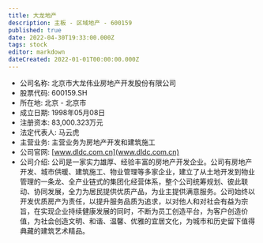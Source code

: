 ```yaml
---
title: 大龙地产
description: 主板 - 区域地产 - 600159
published: true
date: 2022-04-30T19:33:00.000Z
tags: stock
editor: markdown
dateCreated: 2022-01-01T00:00:00.000Z
---
```


- 公司名称: 北京市大龙伟业房地产开发股份有限公司
- 股票代码: 600159.SH
- 所在地: 北京 - 北京市
- 成立日期: 1998年05月08日
- 注册资本: 83,000.323万元
- 法定代表人: 马云虎
- 主营业务: 主营业务为房地产开发和建筑施工
- 公司官网: [www.dldc.com.cn](www.dldc.com.cn)
- 公司介绍: 公司是一家实力雄厚、经验丰富的房地产开发企业。公司有房地产开发、城市供暖、建筑施工、物业管理等多家企业，建立了从土地开发到物业管理的一条龙、全产业链式的集团化经营体系，整个公司统筹规划、彼此联动、协同发展，全力为居民提供优质产品，为业主提供满意服务。公司始终以开发优质房产为责任，以提升服务品质为追求，以对他人和对社会有益为宗旨，在实现企业持续健康发展的同时，不断为员工创造平台，为客户创造价值，为社会创造文明、和谐、温馨、优雅的宜居文化，为城市和历史留下值得典藏的建筑艺术精品。


